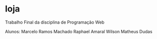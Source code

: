 loja
====

Trabalho Final da disciplina de Programação Web

Alunos:
Marcelo Ramos Machado
Raphael Amaral
Wilson Matheus Dudas
